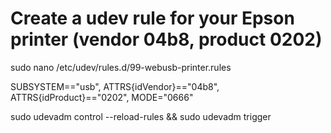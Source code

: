 # Create a udev rule for your Epson printer (vendor 04b8, product 0202)

sudo nano /etc/udev/rules.d/99-webusb-printer.rules

SUBSYSTEM=="usb", ATTRS{idVendor}=="04b8", ATTRS{idProduct}=="0202", MODE="0666"

sudo udevadm control --reload-rules && sudo udevadm trigger
